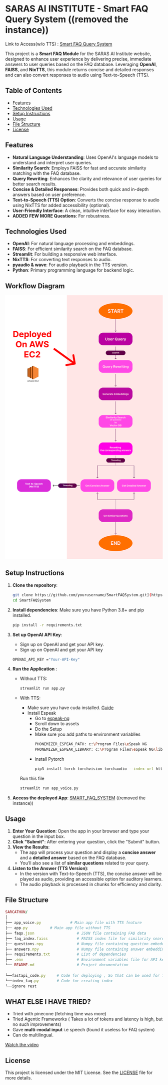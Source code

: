 # SARAS AI INSTITUTE - Smart FAQ Query System  ((removed the instance))

Link to Access(w/o TTS) : [Smart FAQ Query System](http://ec2-54-159-96-209.compute-1.amazonaws.com:8501)

This project is a **Smart FAQ Module** for the SARAS AI Institute website, designed to enhance user experience by delivering precise, immediate answers to user queries based on the FAQ database. Leveraging **OpenAI**, **FAISS**, and **NixTTS**, this module returns concise and detailed responses and can also convert responses to audio using Text-to-Speech (TTS).

## Table of Contents
- [Features](#features)
- [Technologies Used](#technologies-used)
- [Setup Instructions](#setup-instructions)
- [Usage](#usage)
- [File Structure](#file-structure)
- [License](#license)

## Features
- **Natural Language Understanding**: Uses OpenAI's language models to understand and interpret user queries.
- **Similarity Search**: Employs FAISS for fast and accurate similarity matching with the FAQ database.
- **Query Rewriting**: Enhances the clarity and relevance of user queries for better search results.
- **Concise & Detailed Responses**: Provides both quick and in-depth answers based on user preference.
- **Text-to-Speech (TTS) Option**: Converts the concise response to audio using NixTTS for added accessibility (optional).
- **User-Friendly Interface**: A clean, intuitive interface for easy interaction.
- **ADDED FEW MORE Questions**: For robustness.

## Technologies Used
- **OpenAI**: For natural language processing and embeddings.
- **FAISS**: For efficient similarity search on the FAQ database.
- **Streamlit**: For building a responsive web interface.
- **NixTTS**: For converting text responses to audio.
- **pyaudio & wave**: For audio playback in the TTS version.
- **Python**: Primary programming language for backend logic.

## Workflow Diagram

![Workflow Diagram](workflow_diagram.png)

## Setup Instructions

1. **Clone the repository**:
   ```bash
   git clone https://github.com/yourusername/SmartFAQSystem.git](https://github.com/Pradipta-Sundar-Sahoo/SARCATHON.git)
   cd SmartFAQSystem
   ```
2. **Install dependencies**: Make sure you have Python 3.8+ and pip installed.
    ```bash
   pip install -r requirements.txt
   ```
3. **Set up OpenAI API Key**:
    - Sign up on OpenAI and get your API key.
    - Sign up on OpenAI and get your API key

    ```bash
    OPENAI_API_KEY ="Your-API-Key"
    ```

4. **Run the Application** :
    - Without TTS:
        ```bash
        streamlit run app.py
        ```
    - With TTS:
        - Make sure you have cuda installed. [Guide](https://youtu.be/nATRPPZ5dGE?si=rlO_a1ETe5AyXWQg)
        - Install Espeak 
            - Go to [espeak-ng](https://github.com/espeak-ng/espeak-ng/releases)
            - Scroll down to assets
            - Do the Setup
            - Make sure you add paths to environment variablles
                ```bash
                PHONEMIZER_ESPEAK_PATH: c:\Program Files\eSpeak NG
                PHONEMIZER_ESPEAK_LIBRARY: c:\Program Files\eSpeak NG\libespeak-ng.dll
                ```
            - install Pytorch
                ```bash
                pip3 install torch torchvision torchaudio --index-url https://download.pytorch.org/whl/cu121
                ```
        Run this file

        ```bash
        streamlit run app_voice.py
        ```
5. **Access the deployed App**:
    [SMART_FAQ_SYSTEM](http://ec2-54-159-96-209.compute-1.amazonaws.com:8501)  ((removed the instance))


## Usage
1. **Enter Your Question**: Open the app in your browser and type your question in the input box.
2. **Click "Submit"**: After entering your question, click the "Submit" button.
3. **View the Results**:
   - The app will process your question and display a **concise answer** and a **detailed answer** based on the FAQ database.
   - You’ll also see a list of **similar questions** related to your query.
4. **Listen to the Answer (TTS Version)**: 
   - In the version with Text-to-Speech (TTS), the concise answer will be played as audio, providing an accessible option for auditory learners.
   - The audio playback is processed in chunks for efficiency and clarity.

## File Structure
```ruby
SARCATHON/
│
├── app_voice.py             # Main app file with TTS feature
├── app.py          # Main app file without TTS
├── faqs.json                   # JSON file containing FAQ data
├── faq_index.faiss             # FAISS index file for similarity search
├── questions.npy               # Numpy file containing question embeddings
├── answers.npy                 # Numpy file containing answer embeddings
├── requirements.txt            # List of dependencies
├── .env                        # Environment variables file for API keys
└── README.md                   # Project documentation

└──fastapi_code.py     # Code for deploying , So that can be used for future advancement. [FAST API]
└──index_faq.py        # Code for creating index
└──ignore rest 
```

## WHAT ELSE I HAVE TRIED?
- Tried with pinecone (fetching time was more)
- Tried Agentic Frameworks ( Takes a lot of tokens and latency is high, but no such improvements)
- Gave **multi-modal input** i.e speech (found it useless for FAQ system)
- Can do multilingual.

[Watch the video](https://drive.google.com/file/d/19Ddw34V02Veqb5rx8bg4jm1ADUXlxQC6/view?usp=drive_link)

## License
This project is licensed under the MIT License. See the [LICENSE](LICENSE) file for more details.


